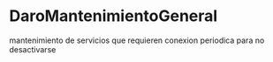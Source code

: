 # DaroMantenimientoGeneral
mantenimiento de servicios que requieren conexion periodica para no desactivarse
